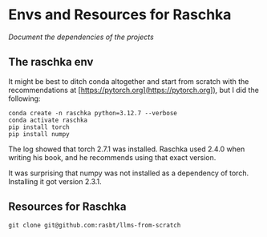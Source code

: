 # Envs and Resources for Raschka

*Document the dependencies of the projects*

## The raschka env

It might be best to ditch conda altogether and start from scratch with the 
recommendations at [https://pytorch.org](https://pytorch.org]), but I did
the following:

```
conda create -n raschka python=3.12.7 --verbose
conda activate raschka
pip install torch
pip install numpy
```

The log showed that torch 2.7.1 was installed. Raschka used 2.4.0 when writing his book, and
he recommends using that exact version.

It was surprising that numpy was not installed as a dependency of torch. Installing it got
version 2.3.1.

## Resources for Raschka

```
git clone git@github.com:rasbt/llms-from-scratch
```
